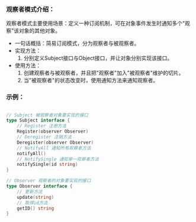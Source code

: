 ### 观察者模式介绍：
观察者模式主要使用场景：定义一种订阅机制，可在对象事件发生时通知多个"观察"该对象的其他对象。

- 一句话概括：简易订阅模式，分为观察者与被观察者。
- 实现方法：
    1. 分别定义Subject接口与Object接口，并让对象分别实现该接口。
- 使用方法：
    1. 创建观察者与被观察者，并且把"观察者"加入"被观察者"维护的切片。
    2. 当"被观察者"的状态改变时，使用通知方法来通知观察者。

### 示例：
```go

// Subject 被观察者对象要实现的接口
type Subject interface {
    // Register 注册方法
    Register(observer Observer)
    // Deregister 注销方法
    Deregister(observer Observer)
    // NotifyAll 通知所有观察者方法
    notifyAll()
    // NotifySingle 通知单一观察者方法
    notifySingle(id string)
}

// Observer 观察者的对象要实现的接口
type Observer interface {
    // 更新方法
    update(string)
    // 取得id方法
    getID() string
}



```
